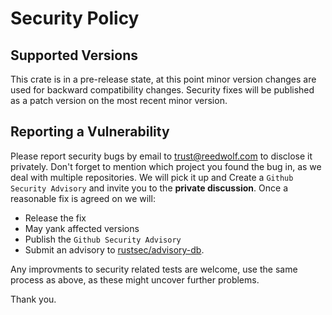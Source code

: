 # Security Policy

## Supported Versions

This crate is in a pre-release state, at this point minor version changes are used for backward compatibility changes.
Security fixes will be published as a patch version on the most recent minor version.

## Reporting a Vulnerability

Please report security bugs by email to <trust@reedwolf.com> to disclose it privately.
Don't forget to mention which project you found the bug in, as we deal with multiple repositories.
We will pick it up and Create a `Github Security Advisory` and invite you to the **private discussion**.
Once a reasonable fix is agreed on we will:

- Release the fix
- May yank affected versions
- Publish the  `Github Security Advisory`
- Submit an advisory to [rustsec/advisory-db](https://github.com/RustSec/advisory-db).

Any improvments to security related tests are welcome, use the same process as above, as these might uncover further problems.

Thank you.
